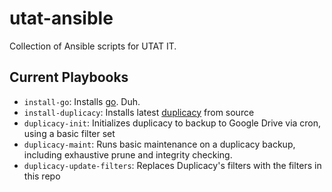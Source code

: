 # utat-ansible
Collection of Ansible scripts for UTAT IT. 

## Current Playbooks
* `install-go`: Installs [go](https://golang.org/). Duh. 
* `install-duplicacy`: Installs latest [duplicacy](https://github.com/gilbertchen/duplicacy) from source
* `duplicacy-init`: Initializes duplicacy to backup to Google Drive via cron, using a basic filter set
* `duplicacy-maint`: Runs basic maintenance on a duplicacy backup, including exhaustive prune and integrity checking. 
* `duplicacy-update-filters`: Replaces Duplicacy's filters with the filters in this repo
